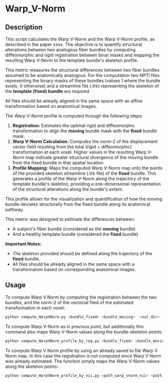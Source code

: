 # Warp_V-Norm

## Description

This script calculates the Warp V-Norm and the Warp V-Norm profile, as described in the paper
xxxx.
The objective is to quantify structural alterations between two analogous fiber bundles by computing diffeomorphic and rigid registration between binar masks and mapping the resulting Warp V-Norm to the template bundle's skeleton profile.

This metric measures the structural differences between two fiber bundles assumed to be anatomically analogous. For the computation two NIfTI files representing the binary masks of these bundles (values 1 where the bundle exists, 0 otherwise) and a streamline file (.trk) representing the skeleton of the **template (fixed) bundle** are required. 

All files should be already aligned in the same space with an affine transformation based on anatomical images.

The Warp V-Norm profile is computed through the following steps:

1.  **Registration:** Estimates the optimal rigid and diffeomorphic transformation to align the **moving** bundle mask with the **fixed** bundle mask.
2.  **Warp V-Norm Calculation:** Computes the norm-2 of the displacement vector field resulting from the total (rigid + diffeomorphic) transformation at each voxel. Higher values in the resulting Warp V-Norm map indicate greater structural divergence of the moving bundle from the fixed bundle in that spatial location.
3.  **Profile Mapping:** Maps the computed Warp V-Norm map onto the points of the provided skeleton streamline (.trk file) of the **fixed** bundle. This generates a profile of the Warp V-Norm along the trajectory of the template bundle's skeleton, providing a one-dimensional representation of the structural alterations along the bundle's extent.

This profile allows for the visualization and quantification of how the moving bundle deviates structurally from the fixed bundle along its anatomical pathway.

This metric was designed to estimate the differences between:

* A subject's fiber bundle (considered as the **moving** bundle)
* And a healthy template bundle (considered the **fixed** bundle)


**Important Notes:**
*  The skeleton provided should be defined along the trajectory of the **fixed** bundle.
* All files should be already aligned in the same space with a transformation based on corresponding anatomical images.

## Usage

To compute Warp V Norm by computing the registration between the two bundles, and the norm-2 of the vectorial filed of the estimated transformation in each voxel:
```bash
python compute_WarpVNorm.py <bundle_fixed> <bundle_moving>  <out_dir> 
```


To compute Warp V-Norm as in previous point, but additionally this command also maps   Warp V-Norm values along the bundle-skeleton points:
```bash
python compute_WarpVNorm_profile_by_reg.py <bundle_fixed> <bundle_moving> <path_skeleton_trk> <n_points_profile> <out_dir> 
```

To compute Warp V Norm profile by using an already saved to file Warp V Norm map. In this case the registration is not computed since Warp V Norm was already estimated. The function simply maps the Warp V-Norm values along the skeleton points:
```bash
python compute_WarpVNorm_profile_by_nii.py <path_warp_vnorm_nii> <path_skeleton_trk> <n_points_profile> <path_warp_v_norm_profile_csv> 
```

